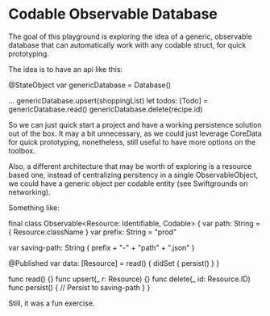 # Codable Observable Database


 The goal of this playground is exploring the idea of a generic, observable database that can
 automatically work with any codable struct, for quick prototyping.
 
 The idea is to have an api like this:
 
 @StateObject var genericDatabase = Database()
 
 ...
 genericDatabase.upsert(shoppingList)
 let todos: [Todo] = genericDatabase.read()
 genericDatabase.delete(recipe.id)
 
 So we can just quick start a project and have a working persistence solution out of the box.
 It may a bit unnecessary, as we could just leverage CoreData for quick prototyping, nonetheless, still useful to have more options on the toolbox.
 
 Also, a different architecture that may be worth of exploring is a resource based one, instead of centralizing persitency in a single ObservableObject, we could have a generic object per codable entity (see Swiftgrounds on networking).
 
 Something like:
 
 final class Observable<Resource: Identifiable, Codable> {
  var path: String = { Resource.className }
  var prefix: String = "prod"
  
  var saving-path: String { prefix + "-" + "path" + ".json" }
  
  @Published var data: [Resource] = read() { 
    didSet { persist() }
  }
  
  func read() {}
  func upsert(_ r: Resource) {}
  func delete(_ id: Resource.ID) 
  func persist() {
    // Persist to saving-path
  }
}
 
 Still, it was a fun exercise.
